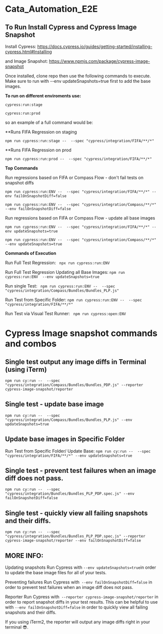 # Cata_Automation_E2E

**To Run Install Cypress and Cypress Image Snapshot**
----------------------------------------------------

Install Cypress: https://docs.cypress.io/guides/getting-started/installing-cypress.html#Installing

and Image Snapshot: https://www.npmjs.com/package/cypress-image-snapshot

Once installed, clone repo then use the following commands to execute. Make sure to run with --env updateSnapshots=true first to add the base images.

**To run on different enviroments use:**

```cypress:run:stage```

```cypress:run:prod```

so an example of a full command would be:

**Runs FIFA Regression on staging

```npm run cypress:run:stage --  --spec "cypress/integration/FIFA/**/*" ```

**Runs FIFA Regression on prod

```npm run cypress:run:prod --  --spec "cypress/integration/FIFA/**/*" ```


**Top Commands**

Run regressions based on FIFA or Compass Flow - don't fail tests on snapshot diffs

```npm run cypress:run:ENV --  --spec "cypress/integration/FIFA/**/*" --env failOnSnapshotDiff=false```

```npm run cypress:run:ENV --  --spec "cypress/integration/Compass/**/*" --env failOnSnapshotDiff=false```

Run regressions based on FIFA or Compass Flow - update all base images

```npm run cypress:run:ENV --  --spec "cypress/integration/FIFA/**/*" --env updateSnapshots=true```

```npm run cypress:run:ENV --  --spec "cypress/integration/Compass/**/*" --env updateSnapshots=true```



**Commands of Execution**

Run Full Test Regression: ``` npx run cypress:run:ENV```

Run Full Test Regression Updating all Base Images: ```npm run cypress:run:ENV  --env updateSnapshots=true```

Run single Test: ``` npm run cypress:run:ENV --  --spec "cypress/integration/Compass/Bundles/Bundles_PLP.js"```

Run Test from Specific Folder: ```npm run cypress:run:ENV --  --spec "cypress/integration/FIFA/**/*"```

Run Test via Visual Test Runner: ``` npm run cypress:open:ENV```


# Cypress Image snapshot commands and combos

**Single test output any image diffs in Terminal (using iTerm)**
----------------------------------------------------
```npm run cy:run --  --spec "cypress/integration/Compass/Bundles/Bundles_PDP.js" --reporter cypress-image-snapshot/reporter```

**Single test - update base image**
-------------------------------------
```npm run cy:run --  --spec "cypress/integration/Compass/Bundles/Bundles_PLP.js" --env updateSnapshots=true```

Update base images in Specific Folder
-------------------------------------

Run Test from Specific Folder/ Update Base: ```npm run cy:run --  --spec "cypress/integration/FIFA/**/*" --env updateSnapshots=true```

Single test - prevent test failures when an image diff does not pass.
-------------------------------------
```npm run cy:run --  --spec "cypress/integration/Bundles/Bundles_PLP_PDP.spec.js" --env failOnSnapshotDiff=false```

Single test - quickly view all failing snapshots and their diffs.
-------------------------------------
```npm run cy:run --  --spec "cypress/integration/Bundles/Bundles_PLP_PDP.spec.js" --reporter cypress-image-snapshot/reporter --env failOnSnapshotDiff=false```


MORE INFO:
-----
Updating snapshots
Run Cypress with ```--env updateSnapshots=true```in order to update the base image files for all of your tests.

Preventing failures
Run Cypress with``` --env failOnSnapshotDiff=false``` in order to prevent test failures when an image diff does not pass.

Reporter
Run Cypress with``` --reporter cypress-image-snapshot/reporter``` in order to report snapshot diffs in your test results. This can be helpful to use with ```--env failOnSnapshotDiff=false``` in order to quickly view all failing snapshots and their diffs.

If you using iTerm2, the reporter will output any image diffs right in your terminal 😎.
